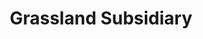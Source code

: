 ---
order: 7
title: "Grassland Subsidiary"
image: "2015/02/grassland_subsidiary_thumbnail2-495x400.jpg"
link: "grassland-subsidiary/"
support: "html5"
category: "finance_sort"
---